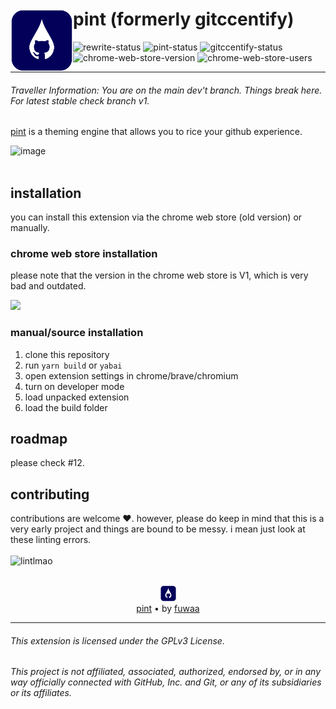# <a  href="https://projects.fuwa.sh/pint/"><img align="left" height="100" src="/docs/assets/pint-logo.png"/></a> **pint** (formerly gitccentify)

![rewrite-status](https://img.shields.io/badge/status-rewrite-orange)
![pint-status](https://img.shields.io/badge/pint-dev-red)
![gitccentify-status](https://img.shields.io/badge/gitccentify-released-green)
![chrome-web-store-version](https://img.shields.io/chrome-web-store/v/mjhmdkcefcklflcmmokoahfdodcpeobg)
![chrome-web-store-users](https://img.shields.io/chrome-web-store/users/mjhmdkcefcklflcmmokoahfdodcpeobg)

<hr>

###### Traveller Information: You are on the main dev't branch. Things break here. For latest stable check branch v1.

[pint](https://projects.fuwa.sh/pint/) is a theming engine that allows you to rice your github experience.

![image](https://user-images.githubusercontent.com/53419401/180970561-02cc824d-f4e5-4935-97f0-560d3860b05a.png)
<br>
<br>

## installation

you can install this extension via the chrome web store (old version) or manually.

### chrome web store installation

please note that the version in the chrome web store is V1, which is very bad and outdated.

<a href="https://chrome.google.com/webstore/detail/gitccentify/mjhmdkcefcklflcmmokoahfdodcpeobg"><img src="https://storage.googleapis.com/web-dev-uploads/image/WlD8wC6g8khYWPJUsQceQkhXSlv1/UV4C4ybeBTsZt43U4xis.png" /></a>

### manual/source installation

1. clone this repository
2. run `yarn build` or `yabai`
3. open extension settings in chrome/brave/chromium
4. turn on developer mode
5. load unpacked extension
6. load the build folder

## roadmap

please check #12.

## contributing

contributions are welcome ❤️. however, please do keep in mind that this is a very early project and things are bound to be messy. i mean just look at these linting errors.
<br><br>
![lintlmao](https://go.fuwa.sh/u/9eTsWq.png)

<p align="center"><br><a  href="https://projects.fuwa.sh/pint"><img  height="25" src="/docs/assets/pint-logo.png"/></a><br><a href="https://projects.fuwa.sh/pint">pint</a> • by <a href="https://fuwa.sh">fuwaa</a></p>

<hr>

###### This extension is licensed under the GPLv3 License.

###### This project is not affiliated, associated, authorized, endorsed by, or in any way officially connected with GitHub, Inc. and Git, or any of its subsidiaries or its affiliates.
